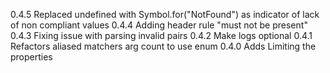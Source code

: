 0.4.5 Replaced undefined with Symbol.for("NotFound") as indicator of lack of non compliant values
0.4.4 Adding header rule "must not be present"
0.4.3 Fixing issue with parsing invalid pairs
0.4.2 Make logs optional
0.4.1 Refactors aliased matchers arg count to use enum
0.4.0 Adds Limiting the properties
